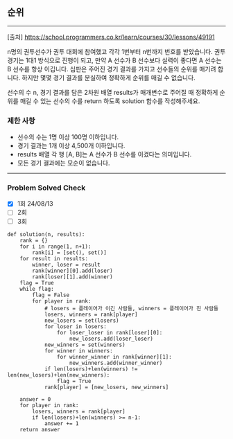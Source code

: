 ## 순위

---

[출처] https://school.programmers.co.kr/learn/courses/30/lessons/49191

n명의 권투선수가 권투 대회에 참여했고 각각 1번부터 n번까지 번호를 받았습니다. 
권투 경기는 1대1 방식으로 진행이 되고, 만약 A 선수가 B 선수보다 실력이 좋다면 
A 선수는 B 선수를 항상 이깁니다. 심판은 주어진 경기 결과를 가지고 선수들의 순위를 매기려 합니다. 
하지만 몇몇 경기 결과를 분실하여 정확하게 순위를 매길 수 없습니다.

선수의 수 n, 경기 결과를 담은 2차원 배열 results가 매개변수로 주어질 때 
정확하게 순위를 매길 수 있는 선수의 수를 return 하도록 solution 함수를 작성해주세요.

### 제한 사항

- 선수의 수는 1명 이상 100명 이하입니다.
- 경기 결과는 1개 이상 4,500개 이하입니다.
- results 배열 각 행 [A, B]는 A 선수가 B 선수를 이겼다는 의미입니다.
- 모든 경기 결과에는 모순이 없습니다.

---
### Problem Solved Check
- [x] 1회 24/08/13
- [ ] 2회
- [ ] 3회
~~~
def solution(n, results):
    rank = {}
    for i in range(1, n+1):
        rank[i] = [set(), set()]
    for result in results:
        winner, loser = result
        rank[winner][0].add(loser)
        rank[loser][1].add(winner)
    flag = True
    while flag:
        flag = False
        for player in rank:
            # losers = 플레이어가 이긴 사람들, winners = 플레이어가 진 사람들
            losers, winners = rank[player]
            new_losers = set(losers)
            for loser in losers:
                for loser_loser in rank[loser][0]:
                    new_losers.add(loser_loser)
            new_winners = set(winners)
            for winner in winners:
                for winner_winner in rank[winner][1]:
                    new_winners.add(winner_winner)
            if len(losers)+len(winners) != len(new_losers)+len(new_winners):
                flag = True
            rank[player] = [new_losers, new_winners]

    answer = 0
    for player in rank:
        losers, winners = rank[player]
        if len(losers)+len(winners) >= n-1:
            answer += 1
    return answer
    
~~~